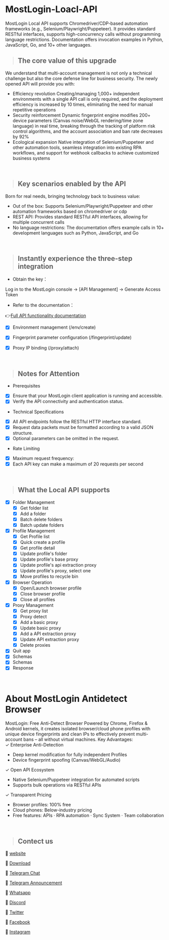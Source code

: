 # MostLogin-Loacl-API
MostLogin Local API supports Chromedriver/CDP-based automation frameworks (e.g., Selenium/Playwright/Puppeteer). It provides standard RESTful interfaces, supports high-concurrency calls without programming language restrictions. Documentation offers invocation examples in Python, JavaScript, Go, and 10+ other languages.
<br />
> ## The core value of this upgrade
We understand that multi-account management is not only a technical challenge but also the core defense line for business security. The newly opened API will provide you with:
- Efficiency revolution
Creating/managing 1,000+ independent environments with a single API call is only required, and the deployment efficiency is increased by 10 times, eliminating the need for manual repetitive operations
- Security reinforcement
Dynamic fingerprint engine modifies 200+ device parameters (Canvas noise/WebGL rendering/time zone language) in real time, breaking through the tracking of platform risk control algorithms, and the account association and ban rate decreases by 92%
- Ecological expansion
Native integration of Selenium/Puppeteer and other automation tools, seamless integration into existing RPA workflows, and support for webhook callbacks to achieve customized business systems
<br />

> ## Key scenarios enabled by the API
Born for real needs, bringing technology back to business value:
- Out of the box: 
Supports Selenium/Playwright/Puppeteer and other automation frameworks based on chromedriver or cdp
- REST API: 
Provides standard RESTful API interfaces, allowing for multiple concurrent calls
- No language restrictions: 
The documentation offers example calls in 10+ development languages such as Python, JavaScript, and Go
<br />

> ## Instantly experience the three-step integration
- Obtain the key： 

Log in to the MostLogin console → [API Management] → Generate Access Token
- Refer to the documentation：

👉[Full API functionality documentation](https://apidocs.mostlogin.com/)

- [x] Environment management (/env/create)

- [x] Fingerprint parameter configuration (/fingerprint/update)

- [x] Proxy IP binding (/proxy/attach)
<br />

> ## Notes for Attention
- Prerequisites
- [x] Ensure that your MostLogin client application is running and accessible.
- [x] Verify the API connectivity and authentication status. 
- Technical Specifications
- [x] All API endpoints follow the RESTful HTTP interface standard.
- [x] Request data packets must be formatted according to a valid JSON structure.
- [x]  Optional parameters can be omitted in the request.
- Rate Limiting
- [x] Maximum request frequency:
- [x] Each API key can make a maximum of 20 requests per second
<br />

> ## What the Local API supports
- [x] Folder Management
  - [x] Get folder list
  - [x] Add a folder
  - [x] Batch delete folders
  - [x] Batch update folders
- [x] Profile Management
  - [x] Get Profile list
  - [x] Quick create a profile
  - [x] Get profile detail
  - [x] Update profile's folder
  - [x] Update profile's base proxy
  - [x] Update profile's api extraction proxy
  - [x] Update profile's proxy, select one
  - [x] Move profiles to recycle bin
- [x] Browser Operation
  - [x] Open/Launch browser profile
  - [x] Close browser profile
  - [x] Close all profiles
- [x] Proxy Management
  - [x] Get proxy list
  - [x] Proxy detect
  - [x] Add a basic proxy
  - [x] Update basic proxy
  - [x] Add a API extraction proxy
  - [x] Update API extraction proxy
  - [x] Delete proxies
- [x] Quit app
- [x] Schemas
 - [x] Schemas
 - [x] Response
<br />

# About MostLogin Antidetect Browser
MostLogin: Free Anti-Detect Browser 
 Powered by Chrome, Firefox & Android kernels, it creates  isolated browser/cloud phone profiles  with unique device fingerprints and  clean IPs  to  effectively prevent multi-account bans  – all without virtual machines.
 Key Advantages:  
✓ Enterprise Anti-Detection 
  - Deep kernel modification for fully  independent Profiles 
  - Device fingerprint spoofing (Canvas/WebGL/Audio)

✓ Open API Ecosystem 
  - Native  Selenium/Puppeteer integration  for automated scripts
  - Supports bulk operations via RESTful APIs

✓ Transparent Pricing 
  - Browser profiles:  100% free 
  - Cloud phones:  Below-industry pricing 
  - Free features: APIs · RPA automation · Sync System · Team collaboration
<br />

> ## Contect us
📩 [website](https://www.mostlogin.com/ )

📩 [Download](https://www.mostlogin.com/download)

📩 [Telegram Chat](https://t.me/mostlogin)

📩 [Telegram Announcement](https://t.me/mostlogin_com)

📩 [Whatsapp](https://chat.whatsapp.com/LnE58Kasx8WJBqsSdZbhTW)

📩 [Discord](https://discord.com/invite/eByub3HVdv)

📩 [Twitter](https://x.com/MostLoginEdge)

📩 [Facebook](https://www.facebook.com/profile.php?id=61577697072956)

📩 [Instagram](https://www.instagram.com/mostlogin_com?igsh=YWZsOHVxemltcTR4)


